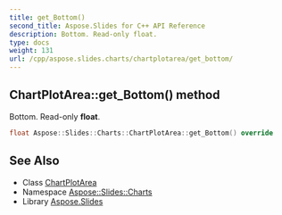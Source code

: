 ```yaml
---
title: get_Bottom()
second_title: Aspose.Slides for C++ API Reference
description: Bottom. Read-only float.
type: docs
weight: 131
url: /cpp/aspose.slides.charts/chartplotarea/get_bottom/
---
```

## ChartPlotArea::get_Bottom() method


Bottom. Read-only **float**.

```cpp
float Aspose::Slides::Charts::ChartPlotArea::get_Bottom() override
```

## See Also

* Class [ChartPlotArea](./)
* Namespace [Aspose::Slides::Charts](../)
* Library [Aspose.Slides](../../)